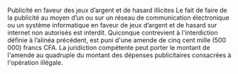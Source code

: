 Publicité en faveur des jeux d’argent et de hasard illicites
Le fait de faire de la publicité au moyen d’un ou sur un réseau de communication électronique ou un système informatique en faveur de jeux d’argent et de hasard sur internet non autorisés est interdit.
Quiconque contrevient à l'interdiction définie à l’alinéa précédent, est puni d'une amende de cinq cent mille (500 000) francs CFA.
La juridiction compétente peut porter le montant de l'amende au quadruple du montant des dépenses publicitaires consacrées à l'opération illégale.